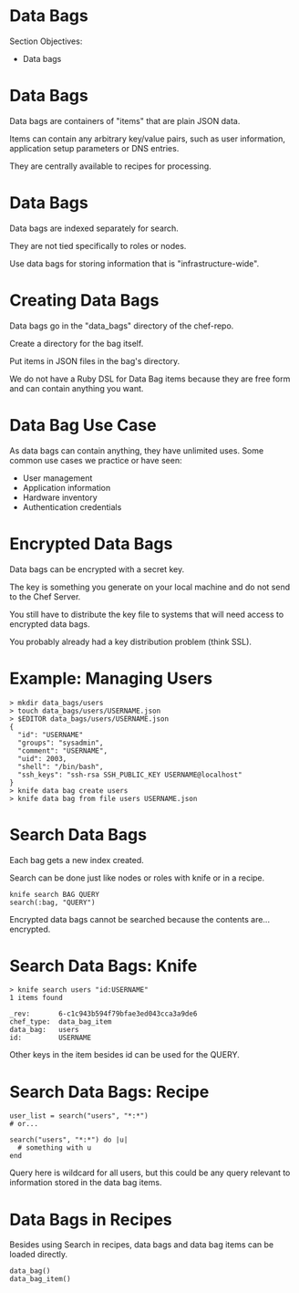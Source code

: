# Data Bags

Section Objectives:

* Data bags

# Data Bags

Data bags are containers of "items" that are plain JSON data.

Items can contain any arbitrary key/value pairs, such as user
information, application setup parameters or DNS entries.

They are centrally available to recipes for processing.

# Data Bags

Data bags are indexed separately for search.

They are not tied specifically to roles or nodes.

Use data bags for storing information that is "infrastructure-wide".

# Creating Data Bags

Data bags go in the "data_bags" directory of the chef-repo.

Create a directory for the bag itself.

Put items in JSON files in the bag's directory.

We do not have a Ruby DSL for Data Bag items because they are free
form and can contain anything you want.

# Data Bag Use Case

As data bags can contain anything, they have unlimited uses. Some
common use cases we practice or have seen:

* User management
* Application information
* Hardware inventory
* Authentication credentials

# Encrypted Data Bags

Data bags can be encrypted with a secret key.

The key is something you generate on your local machine and do not
send to the Chef Server.

You still have to distribute the key file to systems that will need
access to encrypted data bags.

You probably already had a key distribution problem (think SSL).

# Example: Managing Users

    > mkdir data_bags/users
    > touch data_bags/users/USERNAME.json
    > $EDITOR data_bags/users/USERNAME.json
    {
      "id": "USERNAME"
      "groups": "sysadmin",
      "comment": "USERNAME",
      "uid": 2003,
      "shell": "/bin/bash",
      "ssh_keys": "ssh-rsa SSH_PUBLIC_KEY USERNAME@localhost"
    }
    > knife data bag create users
    > knife data bag from file users USERNAME.json

# Search Data Bags

Each bag gets a new index created.

Search can be done just like nodes or roles with knife or in a recipe.

    knife search BAG QUERY
    search(:bag, "QUERY")

Encrypted data bags cannot be searched because the contents are...
encrypted.

# Search Data Bags: Knife

    > knife search users "id:USERNAME"
    1 items found

    _rev:       6-c1c943b594f79bfae3ed043cca3a9de6
    chef_type:  data_bag_item
    data_bag:   users
    id:         USERNAME

Other keys in the item besides id can be used for the QUERY.

# Search Data Bags: Recipe


    user_list = search("users", "*:*")
    # or...

    search("users", "*:*") do |u|
      # something with u
    end

Query here is wildcard for all users, but this could be any query
relevant to information stored in the data bag items.

# Data Bags in Recipes

Besides using Search in recipes, data bags and data bag items can be loaded directly.

    data_bag()
    data_bag_item()

